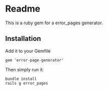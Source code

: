 # Readme

This is a ruby gem for a error_pages generator. 

## Installation

Add it to your Gemfile

    gem 'error-page-generator'

Then simply run it:

    bundle install
    rails g error_pages

